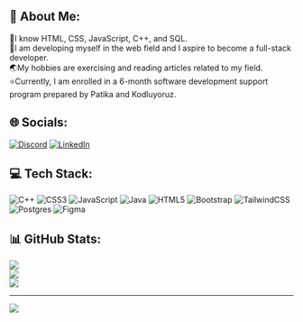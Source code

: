 ## 💫 About Me:
🚩I know HTML, CSS, JavaScript, C++, and SQL.<br>
🎯I am developing myself in the web field and I aspire to become a full-stack developer.<br>
🌏My hobbies are exercising and reading articles related to my field.<br>
⭐Currently, I am enrolled in a 6-month software development support program prepared by Patika and Kodluyoruz.


## 🌐 Socials:
[![Discord](https://img.shields.io/badge/Discord-%237289DA.svg?logo=discord&logoColor=white)](https://discord.gg/https://discord.gg/CN9HEXDD) [![LinkedIn](https://img.shields.io/badge/LinkedIn-%230077B5.svg?logo=linkedin&logoColor=white)](https://linkedin.com/in/nurican-kaşıkcı-b2b680252) 

## 💻 Tech Stack:
![C++](https://img.shields.io/badge/c++-%2300599C.svg?style=for-the-badge&logo=c%2B%2B&logoColor=white) ![CSS3](https://img.shields.io/badge/css3-%231572B6.svg?style=for-the-badge&logo=css3&logoColor=white) ![JavaScript](https://img.shields.io/badge/javascript-%23323330.svg?style=for-the-badge&logo=javascript&logoColor=%23F7DF1E) ![Java](https://img.shields.io/badge/java-%23ED8B00.svg?style=for-the-badge&logo=java&logoColor=white) ![HTML5](https://img.shields.io/badge/html5-%23E34F26.svg?style=for-the-badge&logo=html5&logoColor=white) ![Bootstrap](https://img.shields.io/badge/bootstrap-%23563D7C.svg?style=for-the-badge&logo=bootstrap&logoColor=white) ![TailwindCSS](https://img.shields.io/badge/tailwindcss-%2338B2AC.svg?style=for-the-badge&logo=tailwind-css&logoColor=white) ![Postgres](https://img.shields.io/badge/postgres-%23316192.svg?style=for-the-badge&logo=postgresql&logoColor=white) 	![Figma](https://img.shields.io/badge/figma-%23F24E1E.svg?style=for-the-badge&logo=figma&logoColor=white)
## 📊 GitHub Stats:
![](https://github-readme-stats.vercel.app/api?username=can1283&theme=react&hide_border=true&include_all_commits=false&count_private=false)<br/>
![](https://github-readme-streak-stats.herokuapp.com/?user=can1283&theme=react&hide_border=true)<br/>
![](https://github-readme-stats.vercel.app/api/top-langs/?username=can1283&theme=react&hide_border=true&include_all_commits=false&count_private=false&layout=compact)

---
[![](https://visitcount.itsvg.in/api?id=can1283&icon=9&color=6)](https://visitcount.itsvg.in)

<!-- Proudly created with GPRM ( https://gprm.itsvg.in ) -->
